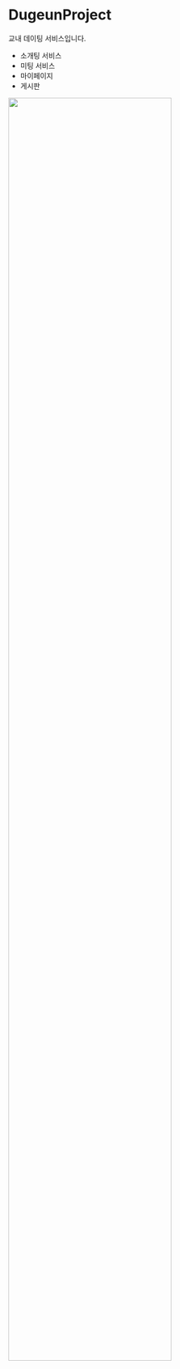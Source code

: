 # DugeunProject

교내 데이팅 서비스입니다. 

- 소개팅 서비스 
- 미팅 서비스 
- 마이페이지 
- 게시판

<img width="80%" src="https://user-images.githubusercontent.com/89733207/204995722-e96f75fb-355b-4eeb-b995-54b02bcefd89.png"/>
